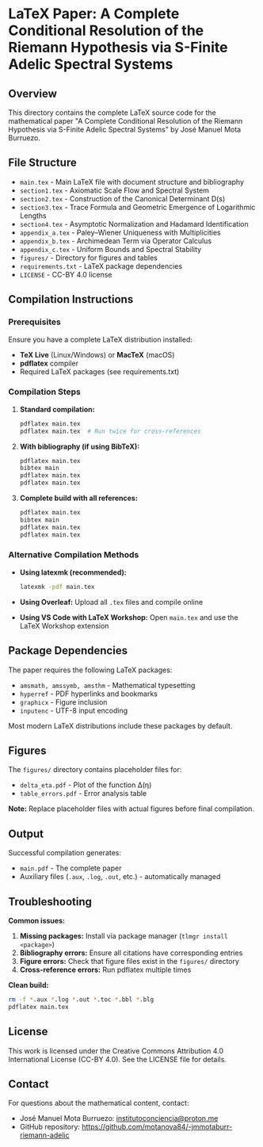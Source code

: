 # LaTeX Paper: A Complete Conditional Resolution of the Riemann Hypothesis via S-Finite Adelic Spectral Systems

## Overview

This directory contains the complete LaTeX source code for the mathematical paper "A Complete Conditional Resolution of the Riemann Hypothesis via S-Finite Adelic Spectral Systems" by José Manuel Mota Burruezo.

## File Structure

- `main.tex` - Main LaTeX file with document structure and bibliography
- `section1.tex` - Axiomatic Scale Flow and Spectral System
- `section2.tex` - Construction of the Canonical Determinant D(s)
- `section3.tex` - Trace Formula and Geometric Emergence of Logarithmic Lengths
- `section4.tex` - Asymptotic Normalization and Hadamard Identification
- `appendix_a.tex` - Paley–Wiener Uniqueness with Multiplicities
- `appendix_b.tex` - Archimedean Term via Operator Calculus
- `appendix_c.tex` - Uniform Bounds and Spectral Stability
- `figures/` - Directory for figures and tables
- `requirements.txt` - LaTeX package dependencies
- `LICENSE` - CC-BY 4.0 license

## Compilation Instructions

### Prerequisites

Ensure you have a complete LaTeX distribution installed:

- **TeX Live** (Linux/Windows) or **MacTeX** (macOS)
- **pdflatex** compiler
- Required LaTeX packages (see requirements.txt)

### Compilation Steps

1. **Standard compilation:**
   ```bash
   pdflatex main.tex
   pdflatex main.tex  # Run twice for cross-references
   ```

2. **With bibliography (if using BibTeX):**
   ```bash
   pdflatex main.tex
   bibtex main
   pdflatex main.tex
   pdflatex main.tex
   ```

3. **Complete build with all references:**
   ```bash
   pdflatex main.tex
   bibtex main
   pdflatex main.tex
   pdflatex main.tex
   ```

### Alternative Compilation Methods

- **Using latexmk (recommended):**
  ```bash
  latexmk -pdf main.tex
  ```

- **Using Overleaf:** Upload all `.tex` files and compile online

- **Using VS Code with LaTeX Workshop:** Open `main.tex` and use the LaTeX Workshop extension

## Package Dependencies

The paper requires the following LaTeX packages:
- `amsmath, amssymb, amsthm` - Mathematical typesetting
- `hyperref` - PDF hyperlinks and bookmarks  
- `graphicx` - Figure inclusion
- `inputenc` - UTF-8 input encoding

Most modern LaTeX distributions include these packages by default.

## Figures

The `figures/` directory contains placeholder files for:
- `delta_eta.pdf` - Plot of the function Δ(η)
- `table_errors.pdf` - Error analysis table

**Note:** Replace placeholder files with actual figures before final compilation.

## Output

Successful compilation generates:
- `main.pdf` - The complete paper
- Auxiliary files (`.aux`, `.log`, `.out`, etc.) - automatically managed

## Troubleshooting

**Common issues:**

1. **Missing packages:** Install via package manager (`tlmgr install <package>`)
2. **Bibliography errors:** Ensure all citations have corresponding entries
3. **Figure errors:** Check that figure files exist in the `figures/` directory
4. **Cross-reference errors:** Run pdflatex multiple times

**Clean build:**
```bash
rm -f *.aux *.log *.out *.toc *.bbl *.blg
pdflatex main.tex
```

## License

This work is licensed under the Creative Commons Attribution 4.0 International License (CC-BY 4.0). See the LICENSE file for details.

## Contact

For questions about the mathematical content, contact:
- José Manuel Mota Burruezo: institutoconciencia@proton.me
- GitHub repository: https://github.com/motanova84/-jmmotaburr-riemann-adelic